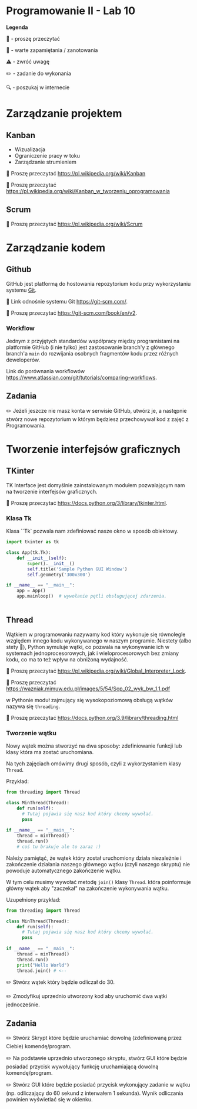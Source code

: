 # Programowanie II - Lab 10

**Legenda**

📖 - proszę przeczytać

📝 - warte zapamiętania / zanotowania

⚠️ - zwróć uwagę

✏️ - zadanie do wykonania

🔍 - poszukaj w internecie

# Zarządzanie projektem 

## Kanban

* Wizualizacja
* Ograniczenie pracy w toku
* Zarządzanie strumieniem

📖 Proszę przeczytać https://pl.wikipedia.org/wiki/Kanban

📖 Proszę przeczytać https://pl.wikipedia.org/wiki/Kanban_w_tworzeniu_oprogramowania

## Scrum

📖 Proszę przeczytać https://pl.wikipedia.org/wiki/Scrum

# Zarządzanie kodem

## Github
GitHub jest platformą do hostowania repozytorium kodu przy wykorzystaniu systemu [Git](https://pl.wikipedia.org/wiki/Git_(oprogramowanie)).

📝 Link odnośnie systemu Git https://git-scm.com/.

📖 Proszę przeczytać https://git-scm.com/book/en/v2.


### Workflow
Jednym z przyjętych standardów współpracy między programistami na platformie GitHub (i nie tylko) jest zastosowanie branch'y z głównego branch'a `main` do rozwijania osobnych fragmentów kodu przez różnych deweloperów.

Link do porównania workflowów https://www.atlassian.com/git/tutorials/comparing-workflows.

## Zadania

✏️ Jeżeli jeszcze nie masz konta w serwisie GitHub, utwórz je, a następnie stwórz nowe repozytorium w którym będziesz przechowywał kod z zajęć z Programowania.

# Tworzenie interfejsów graficznych

## TKinter
TK Interface jest domyślnie zainstalowanym modułem pozwalającym nam na tworzenie interfejsów graficznych.

📖 Proszę przeczytać https://docs.python.org/3/library/tkinter.html.

### Klasa Tk
Klasa ``Tk` pozwala nam zdefiniować nasze okno w sposób obiektowy.

```python
import tkinter as tk

class App(tk.Tk):
    def __init__(self):
        super().__init__()
        self.title('Sample Python GUI Window')
        self.geometry('300x300')

if __name__ == "__main__":
    app = App()
    app.mainloop()  # wywołanie pętli obsługującej zdarzenia.
    
```        

## Thread
Wątkiem w programowaniu nazywamy kod który wykonuje się równolegle względem innego kodu wykonywanego w naszym programie. Niestety (albo stety 🙂), Python symuluje wątki, co pozwala na wykonywanie ich w systemach jednoprocesorowych, jak i wieloprocesorowych bez zmiany kodu, co ma to też wpływ na obniżoną wydajność. 

📖 Proszę przeczytać https://pl.wikipedia.org/wiki/Global_Interpreter_Lock.

📖 Proszę przeczytać https://wazniak.mimuw.edu.pl/images/5/54/Sop_02_wyk_bw_1.1.pdf


w Pythonie moduł zajmujący się wysokopoziomową obsługą wątków nazywa się `threading`.

📖 Proszę przeczytać https://docs.python.org/3.9/library/threading.html

### Tworzenie wątku
Nowy wątek można stworzyć na dwa sposoby: zdefiniowanie funkcji lub klasy która ma zostać uruchomiana. 

Na tych zajęciach omówimy drugi sposób, czyli z wykorzystaniem klasy `Thread`.

Przykład:
```python
from threading import Thread

class MinThread(Thread):
    def run(self):
      # Tutaj pojawia się nasz kod który chcemy wywołać.
      pass
      
if __name__ == "__main__":
    thread = minThread()
    thread.run()
    # coś tu brakuje ale to zaraz :)
```


Należy pamiętąć, że wątek który został uruchomiony działa niezależnie i zakończenie działania naszego głównego wątku (czyli naszego skryptu) nie powoduje automatycznego zakończenie wątku.

W tym celu musimy wywołać metodę `join()` klasy `Thread`. która poinformuje główny wątek aby "zaczekał" na zakończenie wykonywania wątku.  

Uzupełniony przykład:
```python
from threading import Thread

class MinThread(Thread):
    def run(self):
      # Tutaj pojawia się nasz kod który chcemy wywołać.
      pass
      
if __name__ == "__main__":
    thread = minThread()
    thread.run()
    print("Hello World")
    thread.join() # <--
```

✏️ Stwórz wątek który będzie odliczał do 30.

✏️ Zmodyfikuj uprzednio utworzony kod aby uruchomić dwa wątki jednocześnie.


## Zadania

✏️ Stwórz Skrypt które będzie uruchamiać dowolną (zdefiniowaną przez Ciebie) komendę/program.

✏️ Na podstawie uprzednio utworzonego skryptu, stwórz GUI które będzie posiadać przycisk wywołujący funkcję uruchamiającą dowolną komendę/program.

✏️ Stwórz GUI które będzie posiadać przycisk wykonujący zadanie w wątku (np. odliczający do 60 sekund z interwałem 1 sekunda). Wynik odliczania powinien wyświetlać się w okienku.
